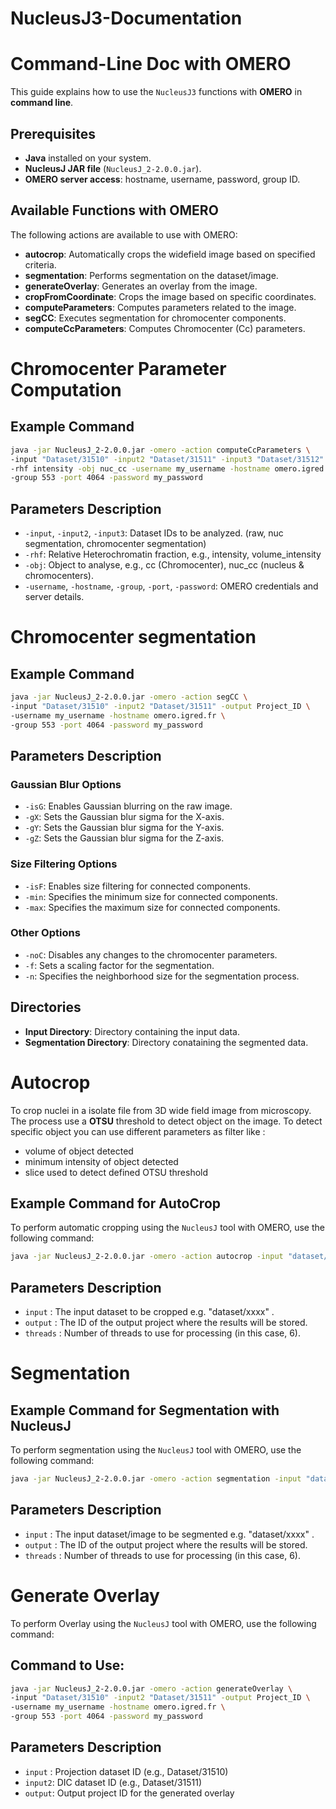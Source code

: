 # NucleusJ3-Documentation
# Command-Line Doc with OMERO
This guide explains how to use the `NucleusJ3` functions with **OMERO** in **command line**.


## Prerequisites

- **Java** installed on your system.
- **NucleusJ JAR file** (`NucleusJ_2-2.0.0.jar`).
- **OMERO server access**: hostname, username, password, group ID.

## Available Functions with OMERO

The following actions are available to use with OMERO:

- **autocrop**: Automatically crops the widefield image based on specified criteria.
- **segmentation**: Performs segmentation on the dataset/image.
- **generateOverlay**: Generates an overlay from the image.
- **cropFromCoordinate**: Crops the image based on specific coordinates.
- **computeParameters**: Computes parameters related to the image.
- **segCC**: Executes segmentation for chromocenter components.
- **computeCcParameters**: Computes Chromocenter (Cc) parameters.

# Chromocenter Parameter Computation


## Example Command

```bash
java -jar NucleusJ_2-2.0.0.jar -omero -action computeCcParameters \
-input "Dataset/31510" -input2 "Dataset/31511" -input3 "Dataset/31512" \
-rhf intensity -obj nuc_cc -username my_username -hostname omero.igred.fr \
-group 553 -port 4064 -password my_password

```
## Parameters Description

- `-input`, `-input2`, `-input3`: Dataset IDs to be analyzed. (raw, nuc segmentation, chromocenter segmentation)
- `-rhf`: Relative Heterochromatin fraction, e.g., intensity, volume_intensity
- `-obj`: Object to analyse, e.g., cc (Chromocenter), nuc_cc (nucleus & chromocenters).
- `-username`, `-hostname`, `-group`, `-port`, `-password`: OMERO credentials and server details.

# Chromocenter segmentation


## Example Command

```bash
java -jar NucleusJ_2-2.0.0.jar -omero -action segCC \
-input "Dataset/31510" -input2 "Dataset/31511" -output Project_ID \
-username my_username -hostname omero.igred.fr \
-group 553 -port 4064 -password my_password

```
## Parameters Description

### Gaussian Blur Options
- `-isG`: Enables Gaussian blurring on the raw image.
- `-gX`: Sets the Gaussian blur sigma for the X-axis.
- `-gY`: Sets the Gaussian blur sigma for the Y-axis.
- `-gZ`: Sets the Gaussian blur sigma for the Z-axis.

### Size Filtering Options
- `-isF`: Enables size filtering for connected components.
- `-min`: Specifies the minimum size for connected components.
- `-max`: Specifies the maximum size for connected components.

### Other Options
- `-noC`: Disables any changes to the chromocenter parameters.
- `-f`: Sets a scaling factor for the segmentation.
- `-n`: Specifies the neighborhood size for the segmentation process.

## Directories
- **Input Directory**: Directory containing the input data.
- **Segmentation Directory**: Directory conataining the segmented data.


# Autocrop
To crop nuclei in a isolate file from 3D wide field image from microscopy. The process use a **OTSU** threshold to detect object on the image. To detect specific object you can use different parameters as filter like :
- volume of object detected 
- minimum intensity of object detected
- slice used to detect defined OTSU threshold
## Example Command for AutoCrop

To perform automatic cropping using the `NucleusJ` tool with OMERO, use the following command:

```bash
java -jar NucleusJ_2-2.0.0.jar -omero -action autocrop -input "dataset/31534" -output 14855 -threads 6 -username <your_username> -hostname omero.igred.fr -group 553 -port 4064 -password <your_password>
```

## Parameters Description
- `input` : The input dataset to be cropped e.g. "dataset/xxxx" .
- `output` : The ID of the output project where the results will be stored.
- `threads` : Number of threads to use for processing (in this case, 6).


# Segmentation
## Example Command for Segmentation with NucleusJ

To perform segmentation using the `NucleusJ` tool with OMERO, use the following command:

```bash
java -jar NucleusJ_2-2.0.0.jar -omero -action segmentation -input "dataset/31510" -output 14855 -threads 6 -username <your_username> -hostname omero.igred.fr -group 553 -port 4064 -password <your_password>
```

## Parameters Description
- `input` : The input dataset/image to be segmented e.g. "dataset/xxxx" .
- `output` : The ID of the output project where the results will be stored.
- `threads` : Number of threads to use for processing (in this case, 6).


# Generate Overlay 

To perform Overlay using the `NucleusJ` tool with OMERO, use the following command:

## Command to Use:

```bash
java -jar NucleusJ_2-2.0.0.jar -omero -action generateOverlay \
-input "Dataset/31510" -input2 "Dataset/31511" -output Project_ID \
-username my_username -hostname omero.igred.fr \
-group 553 -port 4064 -password my_password
```
## Parameters Description
- `input` : Projection dataset ID (e.g., Dataset/31510)
- `input2`: DIC dataset ID (e.g., Dataset/31511)
- `output`:	Output project ID for the generated overlay

